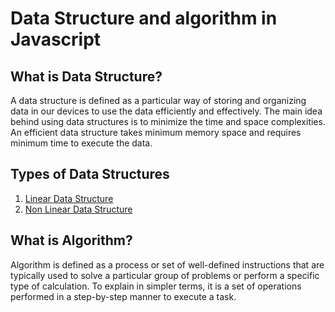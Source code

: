 # Data Structure and algorithm in Javascript

## What is Data Structure?

A data structure is defined as a particular way of storing and organizing data in our devices to use the data efficiently and effectively. The main idea behind using data structures is to minimize the time and space complexities. An efficient data structure takes minimum memory space and requires minimum time to execute the data.

## Types of Data Structures

1. [Linear Data Structure](https://github.com/sunnyyadav30/Data-Structure-and-algorithm-in-JS/tree/master/Data-Structures/Linear-DSA)
2. [Non Linear Data Structure](https://github.com/sunnyyadav30/Data-Structure-and-algorithm-in-JS/tree/master/Data-Structures/Non-Linear-DSA)

## What is Algorithm?

Algorithm is defined as a process or set of well-defined instructions that are typically used to solve a particular group of problems or perform a specific type of calculation. To explain in simpler terms, it is a set of operations performed in a step-by-step manner to execute a task.
